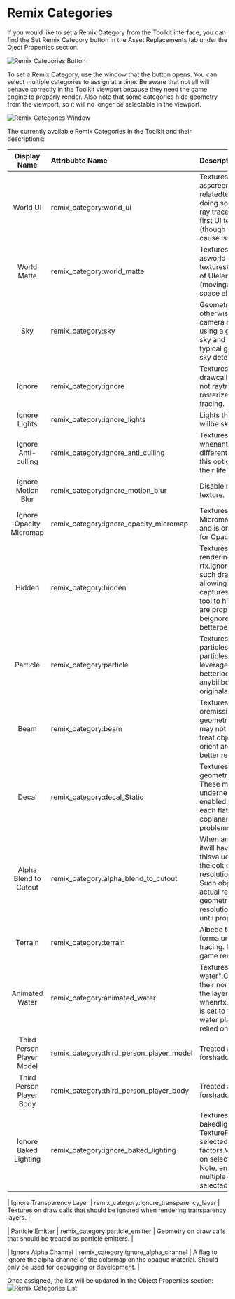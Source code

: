 # Remix Categories

If you would like to set a Remix Category from the Toolkit interface, you can find the Set Remix Category button in the
Asset Replacements tab under the Oject Properties section.

![Remix Categories Button](../data/images/remix-categories-button.png)

To set a Remix Category, use the window that the button opens. You can select multiple categories to assign at a time.
Be aware that not all will behave correctly in the Toolkit viewport because they need the game engine to properly
render. Also note that some categories hide geometry from the viewport, so it will no longer be selectable in the
viewport.

![Remix Categories Window](../data/images/remix-categories-window.png)

The currently available Remix Categories in the Toolkit and their descriptions:

|       Display Name        | Attribubte Name                          | Description                                                                                                                                                                                                                                                                                                                                                                                                                                                                                               |
|:-------------------------:|:-----------------------------------------|:----------------------------------------------------------------------------------------------------------------------------------------------------------------------------------------------------------------------------------------------------------------------------------------------------------------------------------------------------------------------------------------------------------------------------------------------------------------------------------------------------------|
|         World UI          | remix_category:world_ui                  | Textures on draw calls that should be treated asscreen space UI elements. All exclusively UI-relatedtextures should be classified this way and doing soallows the UI to be rasterized on top of the ray tracedscene like usual. Note that currently the first UI textureencountered triggers RTX injection (though this may changein the future as this does cause issues with games thatdraw UI mid-frame).                                                                                              |
|        World Matte        | remix_category:world_matte               | Textures on draw calls that should be treated asworld space UI elements. Unlike typical UI texturesthis option is useful for improved rendering of UIelements which appear as part of the scene (movingaround in 3D space rather than as a screen space element).                                                                                                                                                                                                                                         |
|            Sky            | remix_category:sky                       | Geometries from draw calls used for the sky orare otherwise intended to be very far away fromthe camera at all times (no parallax). Any drawcalls using a geometry hash in this list will betreated as sky and rendered as such in a mannerdifferent from typical geometry. The geometry hashbeing used for sky detection is based off of the assethash rule.                                                                                                                                             |
|          Ignore           | remix_category:ignore                    | Textures on draw calls that should be ignored. Any drawcall using an ignore texture will be skipped and not raytraced, useful for removing undesirable rasterized effectsor geometry not suitable for ray tracing.                                                                                                                                                                                                                                                                                        |
|       Ignore Lights       | remix_category:ignore_lights             | Lights that should be ignored. Any matching light willbe skipped and not added to be ray traced.                                                                                                                                                                                                                                                                                                                                                                                                          |
|    Ignore Anti-culling    | remix_category:ignore_anti_culling       | Textures that are forced to extend life length whenanti-culling is enabled. Some games use different cullingmethods we can't fully match, use this option to manuallyadd textures to force extend their life when anti-culling fails.                                                                                                                                                                                                                                                                     |
|    Ignore Motion Blur     | remix_category:ignore_motion_blur        | Disable motion blur for meshes with specific texture.                                                                                                                                                                                                                                                                                                                                                                                                                                                     |
|  Ignore Opacity Micromap  | remix_category:ignore_opacity_micromap   | Textures to ignore when generating Opacity Micromaps.This generally does not have to be set and is only usefulfor black listing problematic cases for Opacity Micromapusage.                                                                                                                                                                                                                                                                                                                              |
|          Hidden           | remix_category:hidden                    | Textures on draw calls that should be hidden from rendering,but not totally ignored. This is similar to rtx.ignoreTexturesbut instead of completely ignoring such draw calls they areonly hidden from rendering, allowing for the hidden objects tostill appear in captures. As such, this is mostly only adevelopment tool to hide objects during development untilthey are properly replaced, otherwise the objects should beignored with rtx.ignoreTextures instead for betterperformance.             |
|         Particle          | remix_category:particle                  | Textures on draw calls that should be treatedas particles. When objects are marked as particlesmore approximate rendering methods are leveraged,allowing for more efficient and typically betterlooking particle rendering. Generally anybillboard-like blended particle objects in the originalapplication should be classified this way.                                                                                                                                                                |
|           Beam            | remix_category:beam                      | Textures on draw calls that are already particles oremissively blended and have beam-like geometry.To handle cases where a regular billboard may not apply, adifferent beam mode is used to treat objects as more ofa cylindrical beam and re-orient around its main spanning axis,allowing for better rendering of these beam-like effect objects.                                                                                                                                                       |
|           Decal           | remix_category:decal_Static              | Textures on draw calls used for static geometricdecals or decals with complex topology. These materialswill be blended over the materials underneath them whendecal material blending is enabled. A small configurableoffset is applied to each flat/co-planar part of these decalsto prevent coplanar geometric cases (which poses problemsfor ray tracing).                                                                                                                                             |
|   Alpha Blend to Cutout   | remix_category:alpha_blend_to_cutout     | When an object is added to the cutout textures list itwill have a cutout alpha mode forced on it, using thisvalue for the alpha test. This is meant to improve thelook of some legacy mode materials using low-resolutiontextures and alpha blending in Remix. Such objects aregenerally better handled with actual replacement assetsusing fully opaque geometry replacements or alpha cutoutwith higher resolution textures, so this should only berelied on until proper replacements can be authored. |
|          Terrain          | remix_category:terrain                   | Albedo textures that are baked blended together to forma unified terrain texture used during ray tracing. Putalbedo textures into this category if the game rendersterrain as a blend of multiple textures.                                                                                                                                                                                                                                                                                               |
|      Animated Water       | remix_category:animated_water            | Textures on draw calls to be treated as "animated water".Objects with this flag applied will animate their normalsto fake a basic water effect based on the layered watermaterial parameters, and only whenrtx.opaqueMaterial.layeredWaterNormalEnable is set to true.Should typically be used on static water planes that theoriginal application may have relied on shaders to animatewater on.                                                                                                         |
| Third Person Player Model | remix_category:third_person_player_model | Treated as a third person model to be used forshadows, but not rendered.                                                                                                                                                                                                                                                                                                                                                                                                                                  |
| Third Person Player Body  | remix_category:third_person_player_body  | Treated as a third person model to be used forshadows, but not rendered.                                                                                                                                                                                                                                                                                                                                                                                                                                  |
|   Ignore Baked Lighting   | remix_category:ignore_baked_lighting     | Textures for which to ignore two types of bakedlighting. Texture Factors and Vertex Color. TextureFactor disablement: Using this feature on selectedtextures will eliminate the texture factors.Vertex Color disablement: Using this feature on selectedtextures will eliminate the vertex colors. Note, enablingthis setting will automatically disable multiple-stagetexture factor blendings for the selected textures.                                                                                |

|   Ignore Transparency Layer   | remix_category:ignore_transparency_layer     | Textures on draw calls that should be ignored when rendering transparency layers.                                                                                |

|   Particle Emitter   | remix_category:particle_emitter     | Geometry on draw calls that should be treated as particle emitters.                                                                                |

|   Ignore Alpha Channel   | remix_category:ignore_alpha_channel     | A flag to ignore the alpha channel of the colormap on the opaque material. Should only be used for debugging or development.                                                                                |

Once assigned, the list will be updated in the Object Properties section:
![Remix Categories List](../data/images/remix-categories-list.png)
